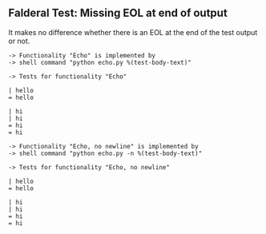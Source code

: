 Falderal Test: Missing EOL at end of output
----------------------------

It makes no difference whether there is an EOL at the end of
the test output or not.

    -> Functionality "Echo" is implemented by
    -> shell command "python echo.py %(test-body-text)"

    -> Tests for functionality "Echo"

    | hello
    = hello

    | hi
    | hi
    = hi
    = hi

    -> Functionality "Echo, no newline" is implemented by
    -> shell command "python echo.py -n %(test-body-text)"

    -> Tests for functionality "Echo, no newline"

    | hello
    = hello

    | hi
    | hi
    = hi
    = hi
